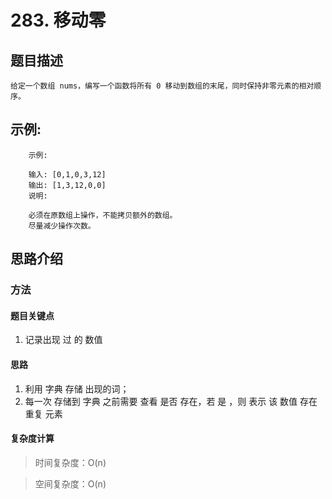 # 283. 移动零

## 题目描述
    
    给定一个数组 nums，编写一个函数将所有 0 移动到数组的末尾，同时保持非零元素的相对顺序。

  
## 示例:
```
    示例:

    输入: [0,1,0,3,12]
    输出: [1,3,12,0,0]
    说明:

    必须在原数组上操作，不能拷贝额外的数组。
    尽量减少操作次数。
```

## 思路介绍

### 方法

#### 题目关键点

1. 记录出现 过 的 数值

#### 思路

1. 利用 字典 存储 出现的词；
2. 每一次 存储到 字典 之前需要 查看 是否 存在，若 是 ，则 表示 该 数值 存在重复 元素

   
#### 复杂度计算

> 时间复杂度：O(n)  

> 空间复杂度：O(n)  

